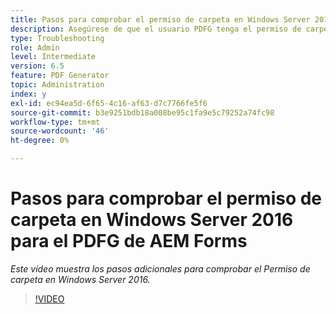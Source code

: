 ```yaml
---
title: Pasos para comprobar el permiso de carpeta en Windows Server 2016
description: Asegúrese de que el usuario PDFG tenga el permiso de carpeta necesario en Windows Server 2016
type: Troubleshooting
role: Admin
level: Intermediate
version: 6.5
feature: PDF Generator
topic: Administration
index: y
exl-id: ec94ea5d-6f65-4c16-af63-d7c7766fe5f6
source-git-commit: b3e9251bdb18a008be95c1fa9e5c79252a74fc98
workflow-type: tm+mt
source-wordcount: '46'
ht-degree: 0%

---
```


# Pasos para comprobar el permiso de carpeta en Windows Server 2016 para el PDFG de AEM Forms

*Este vídeo muestra los pasos adicionales para comprobar el Permiso de carpeta en Windows Server 2016.*

>[!VIDEO](https://video.tv.adobe.com/v/335519?quality=12&learn=on)
